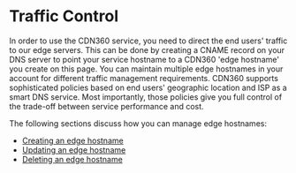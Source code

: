 # Traffic Control 

In order to use the CDN360 service, you need to direct the end users' traffic to our edge servers. This can be done by creating a CNAME record on your DNS server to point your service hostname to a CDN360 'edge hostname' you create on this page. You can maintain multiple edge hostnames in your account for different traffic management requirements. CDN360 supports sophisticated policies based on end users' geographic location and ISP as a smart DNS service. Most importantly, those policies give you full control of the trade-off between service performance and cost.

The following sections discuss how you can manage edge hostnames:

- [Creating an edge hostname](</docs/portal/cnames/creating-cname.md>)
- [Updating an edge hostname](</docs/portal/cnames/editing-cname.md>)
- [Deleting an edge hostname](</docs/portal/cnames/deleting-cname.md>)
